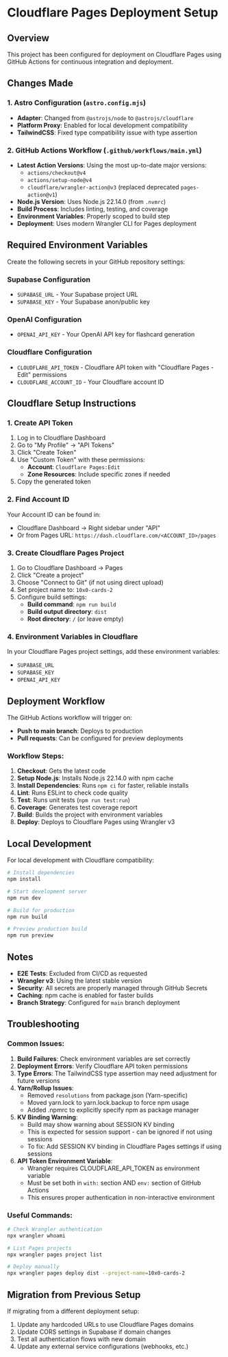 # Cloudflare Pages Deployment Setup

## Overview

This project has been configured for deployment on Cloudflare Pages using GitHub Actions for continuous integration and deployment.

## Changes Made

### 1. Astro Configuration (`astro.config.mjs`)

- **Adapter**: Changed from `@astrojs/node` to `@astrojs/cloudflare`
- **Platform Proxy**: Enabled for local development compatibility
- **TailwindCSS**: Fixed type compatibility issue with type assertion

### 2. GitHub Actions Workflow (`.github/workflows/main.yml`)

- **Latest Action Versions**: Using the most up-to-date major versions:
  - `actions/checkout@v4`
  - `actions/setup-node@v4` 
  - `cloudflare/wrangler-action@v3` (replaced deprecated `pages-action@v1`)
- **Node.js Version**: Uses Node.js 22.14.0 (from `.nvmrc`)
- **Build Process**: Includes linting, testing, and coverage
- **Environment Variables**: Properly scoped to build step
- **Deployment**: Uses modern Wrangler CLI for Pages deployment

## Required Environment Variables

Create the following secrets in your GitHub repository settings:

### Supabase Configuration
- `SUPABASE_URL` - Your Supabase project URL
- `SUPABASE_KEY` - Your Supabase anon/public key

### OpenAI Configuration
- `OPENAI_API_KEY` - Your OpenAI API key for flashcard generation

### Cloudflare Configuration
- `CLOUDFLARE_API_TOKEN` - Cloudflare API token with "Cloudflare Pages - Edit" permissions
- `CLOUDFLARE_ACCOUNT_ID` - Your Cloudflare account ID

## Cloudflare Setup Instructions

### 1. Create API Token

1. Log in to Cloudflare Dashboard
2. Go to "My Profile" → "API Tokens"
3. Click "Create Token"
4. Use "Custom Token" with these permissions:
   - **Account**: `Cloudflare Pages:Edit`
   - **Zone Resources**: Include specific zones if needed
5. Copy the generated token

### 2. Find Account ID

Your Account ID can be found in:
- Cloudflare Dashboard → Right sidebar under "API"
- Or from Pages URL: `https://dash.cloudflare.com/<ACCOUNT_ID>/pages`

### 3. Create Cloudflare Pages Project

1. Go to Cloudflare Dashboard → Pages
2. Click "Create a project"
3. Choose "Connect to Git" (if not using direct upload)
4. Set project name to: `10x0-cards-2`
5. Configure build settings:
   - **Build command**: `npm run build`
   - **Build output directory**: `dist`
   - **Root directory**: `/` (or leave empty)

### 4. Environment Variables in Cloudflare

In your Cloudflare Pages project settings, add these environment variables:
- `SUPABASE_URL`
- `SUPABASE_KEY` 
- `OPENAI_API_KEY`

## Deployment Workflow

The GitHub Actions workflow will trigger on:
- **Push to main branch**: Deploys to production
- **Pull requests**: Can be configured for preview deployments

### Workflow Steps:
1. **Checkout**: Gets the latest code
2. **Setup Node.js**: Installs Node.js 22.14.0 with npm cache
3. **Install Dependencies**: Runs `npm ci` for faster, reliable installs
4. **Lint**: Runs ESLint to check code quality
5. **Test**: Runs unit tests (`npm run test:run`)
6. **Coverage**: Generates test coverage report
7. **Build**: Builds the project with environment variables
8. **Deploy**: Deploys to Cloudflare Pages using Wrangler v3

## Local Development

For local development with Cloudflare compatibility:

```bash
# Install dependencies
npm install

# Start development server
npm run dev

# Build for production
npm run build

# Preview production build
npm run preview
```

## Notes

- **E2E Tests**: Excluded from CI/CD as requested
- **Wrangler v3**: Using the latest stable version
- **Security**: All secrets are properly managed through GitHub Secrets
- **Caching**: npm cache is enabled for faster builds
- **Branch Strategy**: Configured for `main` branch deployment

## Troubleshooting

### Common Issues:

1. **Build Failures**: Check environment variables are set correctly
2. **Deployment Errors**: Verify Cloudflare API token permissions
3. **Type Errors**: The TailwindCSS type assertion may need adjustment for future versions
4. **Yarn/Rollup Issues**: 
   - Removed `resolutions` from package.json (Yarn-specific)
   - Moved yarn.lock to yarn.lock.backup to force npm usage
   - Added .npmrc to explicitly specify npm as package manager
5. **KV Binding Warning**: 
   - Build may show warning about SESSION KV binding
   - This is expected for session support - can be ignored if not using sessions
   - To fix: Add SESSION KV binding in Cloudflare Pages settings if using sessions
6. **API Token Environment Variable**: 
   - Wrangler requires CLOUDFLARE_API_TOKEN as environment variable
   - Must be set both in `with:` section AND `env:` section of GitHub Actions
   - This ensures proper authentication in non-interactive environment


### Useful Commands:

```bash
# Check Wrangler authentication
npx wrangler whoami

# List Pages projects
npx wrangler pages project list

# Deploy manually
npx wrangler pages deploy dist --project-name=10x0-cards-2
```

## Migration from Previous Setup

If migrating from a different deployment setup:

1. Update any hardcoded URLs to use Cloudflare Pages domains
2. Update CORS settings in Supabase if domain changes
3. Test all authentication flows with new domain
4. Update any external service configurations (webhooks, etc.)
